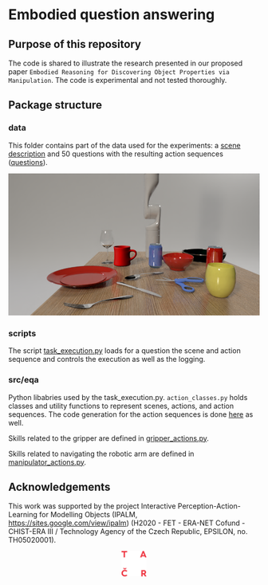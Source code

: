 
# Embodied question answering 

## Purpose of this repository

The code is shared to illustrate the research presented in our proposed paper
`Embodied Reasoning for Discovering Object Properties via Manipulation`. The 
code is experimental and not tested thoroughly.

## Package structure

### data 

This folder contains part of the data used for the experiments: a [scene description](data/full_table_scene/scenes_V2A.json) 
and 50 questions with the resulting action sequences ([questions](data/full_table_scene/questions.json)).

![scene](data/full_table_scene/SHOP_VRB_train_000000.png)

### scripts

The script [task_execution.py](scripts/task_execution.py) loads for a question the 
scene and action sequence and controls the execution as well as the logging. 

### src/eqa

Python libabries used by the task_execution.py. `action_classes.py` holds classes 
and utility functions to represent scenes, actions, and action sequences. 
The code generation for the action sequences is done [here](src/eqa/action_classes.py) as well.

Skills related to the gripper are defined in [gripper_actions.py](src/eqa/gripper_actions.py).

Skills related to navigating the robotic arm are defined in [manipulator_actions.py](src/eqa/manipulator_actions.py).

## Acknowledgements
This work was supported by the project Interactive Perception-Action-Learning for Modelling Objects (IPALM, https://sites.google.com/view/ipalm) (H2020 -  FET - ERA-NET Cofund - CHIST-ERA III / Technology Agency of the Czech Republic, EPSILON, no. TH05020001).  

<p align="middle">
 <img src="figs/tacr.png" width=10%>
</p>  
